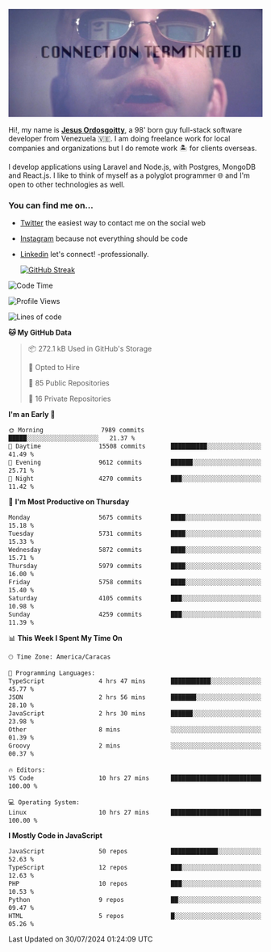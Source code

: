 ![hackers movie reference](./disconnected.jpg)

Hi!, my name is [**Jesus Ordosgoitty**](https://jodaz.dev), a 98' born guy full-stack software developer from Venezuela 🇻🇪. I am doing freelance work for local companies and organizations but I do remote work 🏝️ for clients overseas. 

I develop applications using Laravel and Node.js, with Postgres, MongoDB and React.js. I like to think of myself as a polyglot programmer 🌐 and I'm open to other technologies as well.

### You can find me on...

- [Twitter](https://twitter.com/jodaz_) the easiest way to contact me on the social web
- [Instagram](https://instagram.com/jodaz_) because not everything should be code
- [Linkedin](https://linkedin.com/in/jodaz) let's connect! -professionally.


    [![GitHub Streak](https://streak-stats.demolab.com?user=jodaz&theme=tokyonight)](https://git.io/streak-stats)

<!--START_SECTION:waka-->
![Code Time](http://img.shields.io/badge/Code%20Time-6%2C678%20hrs%2012%20mins-blue)

![Profile Views](http://img.shields.io/badge/Profile%20Views-0-blue)

![Lines of code](https://img.shields.io/badge/From%20Hello%20World%20I%27ve%20Written-83.8%20million%20lines%20of%20code-blue)

**🐱 My GitHub Data** 

> 📦 272.1 kB Used in GitHub's Storage 
 > 
> 💼 Opted to Hire
 > 
> 📜 85 Public Repositories 
 > 
> 🔑 16 Private Repositories 
 > 
**I'm an Early 🐤** 

```text
🌞 Morning                7989 commits        █████░░░░░░░░░░░░░░░░░░░░   21.37 % 
🌆 Daytime                15508 commits       ██████████░░░░░░░░░░░░░░░   41.49 % 
🌃 Evening                9612 commits        ██████░░░░░░░░░░░░░░░░░░░   25.71 % 
🌙 Night                  4270 commits        ███░░░░░░░░░░░░░░░░░░░░░░   11.42 % 
```
📅 **I'm Most Productive on Thursday** 

```text
Monday                   5675 commits        ████░░░░░░░░░░░░░░░░░░░░░   15.18 % 
Tuesday                  5731 commits        ████░░░░░░░░░░░░░░░░░░░░░   15.33 % 
Wednesday                5872 commits        ████░░░░░░░░░░░░░░░░░░░░░   15.71 % 
Thursday                 5979 commits        ████░░░░░░░░░░░░░░░░░░░░░   16.00 % 
Friday                   5758 commits        ████░░░░░░░░░░░░░░░░░░░░░   15.40 % 
Saturday                 4105 commits        ███░░░░░░░░░░░░░░░░░░░░░░   10.98 % 
Sunday                   4259 commits        ███░░░░░░░░░░░░░░░░░░░░░░   11.39 % 
```


📊 **This Week I Spent My Time On** 

```text
🕑︎ Time Zone: America/Caracas

💬 Programming Languages: 
TypeScript               4 hrs 47 mins       ███████████░░░░░░░░░░░░░░   45.77 % 
JSON                     2 hrs 56 mins       ███████░░░░░░░░░░░░░░░░░░   28.10 % 
JavaScript               2 hrs 30 mins       ██████░░░░░░░░░░░░░░░░░░░   23.98 % 
Other                    8 mins              ░░░░░░░░░░░░░░░░░░░░░░░░░   01.39 % 
Groovy                   2 mins              ░░░░░░░░░░░░░░░░░░░░░░░░░   00.37 % 

🔥 Editors: 
VS Code                  10 hrs 27 mins      █████████████████████████   100.00 % 

💻 Operating System: 
Linux                    10 hrs 27 mins      █████████████████████████   100.00 % 
```

**I Mostly Code in JavaScript** 

```text
JavaScript               50 repos            █████████████░░░░░░░░░░░░   52.63 % 
TypeScript               12 repos            ███░░░░░░░░░░░░░░░░░░░░░░   12.63 % 
PHP                      10 repos            ███░░░░░░░░░░░░░░░░░░░░░░   10.53 % 
Python                   9 repos             ██░░░░░░░░░░░░░░░░░░░░░░░   09.47 % 
HTML                     5 repos             █░░░░░░░░░░░░░░░░░░░░░░░░   05.26 % 
```




 Last Updated on 30/07/2024 01:24:09 UTC
<!--END_SECTION:waka-->
